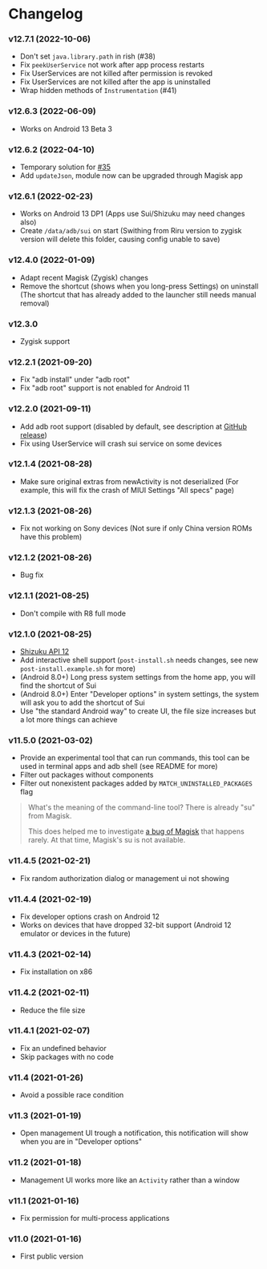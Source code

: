 # Changelog

### v12.7.1 (2022-10-06)

- Don't set `java.library.path` in rish (#38)
- Fix `peekUserService` not work after app process restarts
- Fix UserServices are not killed after permission is revoked
- Fix UserServices are not killed after the app is uninstalled
- Wrap hidden methods of `Instrumentation` (#41)

### v12.6.3 (2022-06-09)

* Works on Android 13 Beta 3

### v12.6.2 (2022-04-10)

* Temporary solution for [#35](https://github.com/RikkaApps/Sui/issues/35)
* Add `updateJson`, module now can be upgraded through Magisk app

### v12.6.1 (2022-02-23)

* Works on Android 13 DP1 (Apps use Sui/Shizuku may need changes also)
* Create `/data/adb/sui` on start (Swithing from Riru version to zygisk version will delete this folder, causing config unable to save)

### v12.4.0 (2022-01-09)

- Adapt recent Magisk (Zygisk) changes
- Remove the shortcut (shows when you long-press Settings) on uninstall (The shortcut that has already added to the launcher still needs manual removal)

### v12.3.0

- Zygisk support

### v12.2.1 (2021-09-20)

- Fix "adb install" under "adb root"
- Fix "adb root" support is not enabled for Android 11

### v12.2.0 (2021-09-11)

- Add adb root support (disabled by default, see description at [GitHub release](https://github.com/RikkaApps/Sui/releases))
- Fix using UserService will crash sui service on some devices

### v12.1.4 (2021-08-28)

- Make sure original extras from newActivity is not deserialized (For example, this will fix the crash of MIUI Settings "All specs" page)

### v12.1.3 (2021-08-26)

- Fix not working on Sony devices (Not sure if only China version ROMs have this problem)

### v12.1.2 (2021-08-26)

- Bug fix

### v12.1.1 (2021-08-25)

- Don't compile with R8 full mode

### v12.1.0 (2021-08-25)

- [Shizuku API 12](https://github.com/RikkaApps/Shizuku-API/releases/tag/12)
- Add interactive shell support (`post-install.sh` needs changes, see new `post-install.example.sh` for more)
- (Android 8.0+) Long press system settings from the home app, you will find the shortcut of Sui
- (Android 8.0+) Enter "Developer options" in system settings, the system will ask you to add the shortcut of Sui
- Use "the standard Android way" to create UI, the file size increases but a lot more things can achieve

### v11.5.0 (2021-03-02)

- Provide an experimental tool that can run commands, this tool can be used in terminal apps and adb shell (see README for more)
- Filter out packages without components
- Filter out nonexistent packages added by `MATCH_UNINSTALLED_PACKAGES` flag

> What's the meaning of the command-line tool? There is already "su" from Magisk.
>
> This does helped me to investigate [a bug of Magisk](https://github.com/topjohnwu/Magisk/issues/3976) that happens rarely. At that time, Magisk's su is not available.

### v11.4.5 (2021-02-21)

- Fix random authorization dialog or management ui not showing

### v11.4.4 (2021-02-19)

- Fix developer options crash on Android 12
- Works on devices that have dropped 32-bit support (Android 12 emulator or devices in the future)

### v11.4.3 (2021-02-14)

- Fix installation on x86

### v11.4.2 (2021-02-11)

- Reduce the file size

### v11.4.1 (2021-02-07)

- Fix an undefined behavior
- Skip packages with no code

### v11.4 (2021-01-26)

- Avoid a possible race condition

### v11.3 (2021-01-19)

- Open management UI trough a notification, this notification will show when you are in "Developer options"

### v11.2 (2021-01-18)

- Management UI works more like an `Activity` rather than a window

### v11.1 (2021-01-16)

- Fix permission for multi-process applications

### v11.0 (2021-01-16)

- First public version
